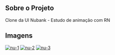 ## Sobre o Projeto

Clone da UI Nubank - Estudo de animação com RN


## Imagens
<a href="https://ibb.co/QJ12j82"><img src="https://i.ibb.co/p19trWt/nu-1.png" alt="nu-1" border="0"></a>
<a href="https://ibb.co/SQy3wdR"><img src="https://i.ibb.co/hX9mFZD/nu-2.png" alt="nu-2" border="0"></a>
<a href="https://ibb.co/n8R57zC"><img src="https://i.ibb.co/2Y5fvgN/nu-3.png" alt="nu-3" border="0"></a>
